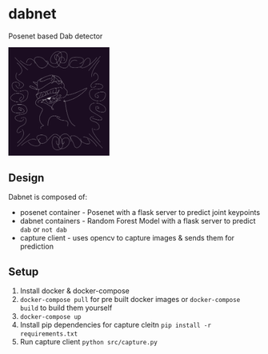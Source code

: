 # dabnet
Posenet based Dab detector

<img src="./assets/dabcat.png" width="40%"/>


## Design
Dabnet is composed of:
- posenet container - Posenet with a flask server to predict joint keypoints
- dabnet containers - Random Forest Model with a flask server to predict `dab` or `not dab`
- capture client - uses opencv to capture images & sends them for prediction

## Setup
1. Install docker & docker-compose
2. `docker-compose pull` for pre built docker images or `docker-compose build` to build them yourself
3. `docker-compose up`
4. Install pip dependencies for capture cleitn `pip install -r requirements.txt`
5. Run capture client `python src/capture.py`

